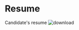 # Resume
Candidate's resume
![download](https://github.com/user-attachments/assets/98acd32c-793d-454d-be0e-fdb38d865fa8)

